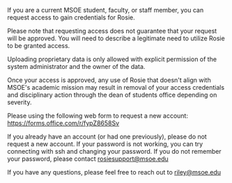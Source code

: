 If you are a current MSOE student, faculty, or staff member, you can request access to gain credentials for Rosie.  

Please note that requesting access does not guarantee that your request will be approved.  You will need to describe a legitimate need to utilize Rosie to be granted access.  

Uploading proprietary data is only allowed with explicit permission of the system administrator and the owner of the data.  

Once your access is approved, any use of Rosie that doesn't align with MSOE's academic mission may result in removal of your access credentials and disciplinary action through the dean of students office depending on severity.  

Please using the following web form to request a new account: https://forms.office.com/r/fypZ8658Sv

If you already have an account (or had one previously), please do not request a new account.  If your password is not working, you can try connecting with ssh and changing your password.  If you do not remember your password, please contact rosiesupport@msoe.edu

If you have any questions, please feel free to reach out to riley@msoe.edu
